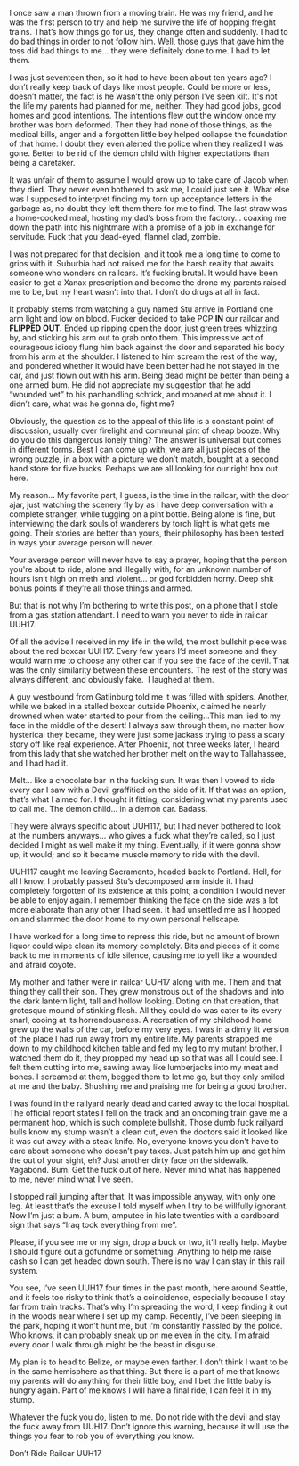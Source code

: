 I once saw a man thrown from a moving train. He was my friend, and he was the first person to try and help me survive the life of hopping freight trains. That’s how things go for us, they change often and suddenly. I had to do bad things in order to not follow him. Well, those guys that gave him the toss did bad things to me… they were definitely done to me. I had to let them.

I was just seventeen then, so it had to have been about ten years ago? I don’t really keep track of days like most people. Could be more or less, doesn’t matter, the fact is he wasn’t the only person I’ve seen kilt. It's not the life my parents had planned for me, neither. They had good jobs, good homes and good intentions. The intentions flew out the window once my brother was born deformed. Then they had none of those things, as the medical bills, anger and a forgotten little boy helped collapse the foundation of that home. I doubt they even alerted the police when they realized I was gone. Better to be rid of the demon child with higher expectations than being a caretaker.

It was unfair of them to assume I would grow up to take care of Jacob when they died. They never even bothered to ask me, I could just see it. What else was I supposed to interpret finding my torn up acceptance letters in the garbage as, no doubt they left them there for me to find. The last straw was a home-cooked meal, hosting my dad’s boss from the factory… coaxing me down the path into his nightmare with a promise of a job in exchange for servitude. Fuck that you dead-eyed, flannel clad, zombie. 

I was not prepared for that decision, and it took me a long time to come to grips with it. Suburbia had not raised me for the harsh reality that awaits someone who wonders on railcars. It’s fucking brutal. It would have been easier to get a Xanax prescription and become the drone my parents raised me to be, but my heart wasn’t into that. I don’t do drugs at all in fact. 

It probably stems from watching a guy named Stu arrive in Portland one arm light and low on blood. Fucker decided to take PCP **IN** our railcar and **FLIPPED OUT.** Ended up ripping open the door, just green trees whizzing by, and sticking his arm out to grab onto them. This impressive act of courageous idiocy flung him back against the door and separated his body from his arm at the shoulder. I listened to him scream the rest of the way, and pondered whether it would have been better had he not stayed in the car, and just flown out with his arm. Being dead might be better than being a one armed bum. He did not appreciate my suggestion that he add “wounded vet” to his panhandling schtick, and moaned at me about it. I didn’t care, what was he gonna do, fight me?

Obviously, the question as to the appeal of this life is a constant point of discussion, usually over firelight and communal pint of cheap booze. Why do you do this dangerous lonely thing? The answer is universal but comes in different forms. Best I can come up with, we are all  just pieces of the wrong puzzle, in a box with a picture  we don’t match, bought at a second hand store for five bucks. Perhaps we are all looking for our right box out here. 

My reason… My favorite part, I guess, is the time in the railcar, with the door ajar, just watching the scenery fly by as I have deep conversation with a complete stranger,  while tugging on a pint bottle. Being alone is fine, but interviewing the dark souls of wanderers by torch light is what gets me going. Their stories are better than yours, their philosophy has been tested in ways your average person will never. 

Your average person will never have to say a prayer, hoping that the person you're about to ride, alone and illegally with, for an unknown number of hours isn’t high on meth and violent… or god forbidden horny. Deep shit bonus points if they’re all those things and armed. 

But that is not why I’m bothering to write this post, on a phone that I stole from a gas station attendant. I need to warn you never to ride in railcar UUH17.

Of all the advice I received in my life in the wild, the most bullshit piece was about the red boxcar UUH17. Every few years I’d meet someone and they would warn me to choose any other car if you see the face of the devil. That was the only similarity between these encounters. The rest of the story was always different, and obviously fake.  I laughed at them.

A guy westbound from Gatlinburg told me it was filled with spiders. Another, while we baked in a stalled boxcar outside Phoenix, claimed he nearly drowned when water started to pour from the ceiling…This man lied to my face in the middle of the desert! I always saw through them, no matter how hysterical they became, they were just some jackass trying to pass a scary story off like real experience. After Phoenix, not three weeks later, I heard from this lady that she watched her brother melt on the way to Tallahassee, and I had had it. 

Melt… like a chocolate bar in the fucking sun. It was then I vowed to ride every car I saw with a Devil graffitied on the side of it. If that was an option, that’s what I aimed for. I thought it fitting, considering what my parents used to call me. The demon child... in a demon car. Badass.

They were always specific about UUH117, but I had never bothered to look at the numbers anyways… who gives a fuck what they’re called, so I just decided I might as well make it my thing. Eventually, if it were gonna show up, it would; and so it became muscle memory to ride with the devil. 

UUH117 caught me leaving Sacramento, headed back to Portland. Hell, for all I know, I probably passed Stu’s decomposed arm inside it. I had completely forgotten of its existence at this point; a condition I would never be able to enjoy again. I remember thinking the face on the side was a lot more elaborate than any other I had  seen. It had unsettled me as I hopped on and slammed the door home to my own personal hellscape. 

I have worked for a long time to repress this ride, but no amount of brown liquor could wipe clean its memory completely. Bits and pieces of it come back to me in moments of idle silence, causing me to yell like a wounded and afraid coyote. 

My mother and father were in railcar UUH17 along with me. Them and that thing they call their son. They grew monstrous out of the shadows and into the dark lantern light, tall and hollow looking. Doting on that creation, that grotesque mound of stinking flesh. All they could do was cater to its every snarl, cooing at its horrendousness. A recreation of my childhood home grew up the walls of the car, before my very eyes. I was in a dimly lit version of the place I had run away from my entire life. My parents strapped me down to my childhood kitchen table and fed my leg to my mutant brother. I watched them do it, they propped my head up so that was all I could see. I felt them cutting into me, sawing away like lumberjacks into my meat and bones. I screamed at them, begged them to let me go, but they only smiled at me and the baby. Shushing me and praising me for being a good brother. 

I was found in the railyard nearly dead and carted away to the local hospital. The official report states I fell on the track and an oncoming train gave me a permanent hop, which is such complete bullshit. Those dumb fuck railyard bulls know my stump wasn’t a clean cut, even the doctors said it looked like it was cut away with a steak knife. No, everyone knows you don't have to care about someone who doesn’t pay taxes. Just patch him up and get him the out of your sight, eh? Just another dirty face on the sidewalk. Vagabond. Bum. Get the fuck out of here. Never mind what has happened to me, never mind what I’ve seen.

I stopped rail jumping after that. It was impossible anyway, with only one leg. At least that’s the excuse I told myself when I try to be willfully ignorant. Now I’m just a bum. A bum, amputee in his late twenties with a cardboard sign that says “Iraq took everything from me”. 

Please, if you see me or my sign, drop a buck or two, it’ll really help. Maybe I should figure out a gofundme or something. Anything to help me raise cash so I can get headed down south. There is no way I can stay in this rail system. 

You see, I’ve seen UUH17 four times in the past month, here around Seattle, and it feels too risky to think that’s a coincidence, especially because I stay far from train tracks. That’s why I’m spreading the word, I keep finding it out in the woods near where I set up my camp. Recently, I’ve been sleeping in the park, hoping it won’t hunt me, but I’m constantly hassled by the police. Who knows, it can probably sneak up on me even in the city. I'm afraid every door I walk through might be the beast in disguise.

My plan is to head to Belize, or maybe even farther. I don’t think I want to be in the same hemisphere as that thing. But there is a part of me that knows my parents will do anything for their little boy, and I bet the little baby is hungry again. Part of me knows I will have a final ride, I can feel it in my stump.

Whatever the fuck you do, listen to me. Do not ride with the devil and stay the fuck away from UUH17. Don’t ignore this warning, because it will use the things you fear to rob you of everything you know. 

Don’t Ride Railcar UUH17